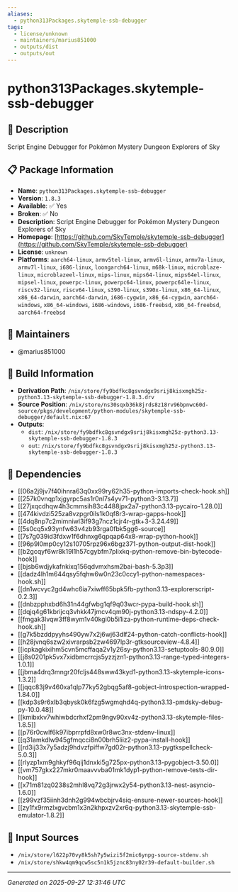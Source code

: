 ```yaml
---
aliases:
  - python313Packages.skytemple-ssb-debugger
tags:
  - license/unknown
  - maintainers/marius851000
  - outputs/dist
  - outputs/out
---
```


# python313Packages.skytemple-ssb-debugger

## 📝 Description

Script Engine Debugger for Pokémon Mystery Dungeon Explorers of Sky

## 📋 Package Information

- **Name**: `python313Packages.skytemple-ssb-debugger`
- **Version**: `1.8.3`
- **Available**: ✅ Yes
- **Broken**: ✅ No
- **Description**: Script Engine Debugger for Pokémon Mystery Dungeon Explorers of Sky
- **Homepage**: [https://github.com/SkyTemple/skytemple-ssb-debugger](https://github.com/SkyTemple/skytemple-ssb-debugger)
- **License**: `unknown`
- **Platforms**: `aarch64-linux`, `armv5tel-linux`, `armv6l-linux`, `armv7a-linux`, `armv7l-linux`, `i686-linux`, `loongarch64-linux`, `m68k-linux`, `microblaze-linux`, `microblazeel-linux`, `mips-linux`, `mips64-linux`, `mips64el-linux`, `mipsel-linux`, `powerpc-linux`, `powerpc64-linux`, `powerpc64le-linux`, `riscv32-linux`, `riscv64-linux`, `s390-linux`, `s390x-linux`, `x86_64-linux`, `x86_64-darwin`, `aarch64-darwin`, `i686-cygwin`, `x86_64-cygwin`, `aarch64-windows`, `x86_64-windows`, `i686-windows`, `i686-freebsd`, `x86_64-freebsd`, `aarch64-freebsd`
## 👥 Maintainers

- @marius851000


## 🔧 Build Information

- **Derivation Path**: `/nix/store/fy9bdfkc8gsvndgx9srij8kisxmgh25z-python3.13-skytemple-ssb-debugger-1.8.3.drv`
- **Source Position**: `/nix/store/ns30sqxb36k8jrds8z18rv96bpnwc60d-source/pkgs/development/python-modules/skytemple-ssb-debugger/default.nix:67`
- **Outputs**:
  - `dist`:  `/nix/store/fy9bdfkc8gsvndgx9srij8kisxmgh25z-python3.13-skytemple-ssb-debugger-1.8.3`
  - `out`:  `/nix/store/fy9bdfkc8gsvndgx9srij8kisxmgh25z-python3.13-skytemple-ssb-debugger-1.8.3`

## 🔗 Dependencies

- [[06a2j9jv7f40ihnra63q0xx99ry62h35-python-imports-check-hook.sh]]
- [[257k0vnqp1xjgyrpc5as1r0nl7s4yv71-python3-3.13.7]]
- [[27jxqcdhqw4h3cmmsih83c4488jpx2a7-python3.13-pycairo-1.28.0]]
- [[474kivdzi525za8vzpgr0ils1k0qf8r3-wrap-gapps-hook]]
- [[4dq8np7c2mimniwl3if93g7ncz1cjr4r-gtk+3-3.24.49]]
- [[5s0cq5x93ynfw63v4zb93rga0fbk5gg6-source]]
- [[7s7g039id3fdxw1f6dhnxg6qpqap64x8-wrap-python-hook]]
- [[96p9l0mp0cy12s10705rpz96x6bgz371-python-output-dist-hook]]
- [[b2gcqyf6wr8k19l1h57cgybfm7plixkq-python-remove-bin-bytecode-hook]]
- [[bjsb6wdjykafnkixq156qdvmxhsm2bai-bash-5.3p3]]
- [[dadz4lh1m644qsy5fqhw6w0n23c0ccy1-python-namespaces-hook.sh]]
- [[dn1wcvyc2gd4whc6ia7xiwff65bpk5fb-python3.13-explorerscript-0.2.3]]
- [[dnbzpphxbd6h31n44gfwbg1qf9q03wcr-pypa-build-hook.sh]]
- [[dqjq4g61kbrijcq3vhkk47jmcv4qm90j-python3.13-ndspy-4.2.0]]
- [[fmgak3lvqw3ff8wym1v40kgi0b5i1iza-python-runtime-deps-check-hook.sh]]
- [[g7k5bzddpyyhs490yw7x2j6wj63dlf24-python-catch-conflicts-hook]]
- [[h28jvnq6szw2xivrarpsb2zw4697lp3r-gtksourceview-4.8.4]]
- [[icpkagkixihm5cvn5mcffaqa2v1y26sy-python3.13-setuptools-80.9.0]]
- [[j8s0201pk5vx7xidbmcrrcjs5yzzjzn1-python3.13-range-typed-integers-1.0.1]]
- [[jbma4drq3mngr20fcljs448sww43kyd1-python3.13-skytemple-icons-1.3.2]]
- [[jqqc83j9v460xa1qlp77ky52gbqg5af8-gobject-introspection-wrapped-1.84.0]]
- [[kdp3s9r6xlb3qbysk0k6fzg5wgmqhd4q-python3.13-pmdsky-debug-py-10.0.48]]
- [[kmibxkv7whiwbdcrhxf2pm9ngv90xv4z-python3.13-skytemple-files-1.8.5]]
- [[p76r0cwlf6k97ibprrpfd8xw0r8wc3nx-stdenv-linux]]
- [[q31amkdlw945gfmqcci8n00brh5liiz2-pypa-install-hook]]
- [[rd3ij33x7y5adzj9hdvzfpiffw7gd02r-python3.13-pygtkspellcheck-5.0.3]]
- [[rlyzp1xm9ghkyf96qij1dnxki5g725px-python3.13-pygobject-3.50.0]]
- [[vm757gkx227mkr0maavvvba01mk1dyp1-python-remove-tests-dir-hook]]
- [[x71m81zq0238s2mhl8vq72g3jrwx2y54-python3.13-nest-asyncio-1.6.0]]
- [[z99vzf35iinh3dnh2g994wbcbjrv4siq-ensure-newer-sources-hook]]
- [[zy1fx9rmzlxgvcbm1x3n2khpxzv2xr6q-python3.13-skytemple-ssb-emulator-1.8.2]]

## 📁 Input Sources

- `/nix/store/l622p70vy8k5sh7y5wizi5f2mic6ynpg-source-stdenv.sh`
- `/nix/store/shkw4qm9qcw5sc5n1k5jznc83ny02r39-default-builder.sh`

---
*Generated on 2025-09-27 12:31:46 UTC*
